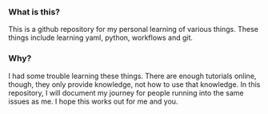 ### **What is this?**
This is a github repository for my personal learning of various things.
These things include learning yaml, python, workflows and git.

### **Why?**
I had some trouble learning these things. There are enough tutorials online, though, they only provide knowledge, not how to use that knowledge.
In this repository, I will document my journey for people running into the same issues as me.
I hope this works out for me and you.
